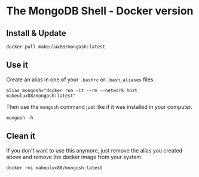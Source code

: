 # The MongoDB Shell - Docker version

## Install & Update

```shell
docker pull mabeulux88/mongosh:latest
```

## Use it

Create an alias in one of your `.bashrc` or `.bash_aliases` files.

```shell
alias mongosh="docker run -it --rm --network host mabeulux88/mongosh:latest"
```

Then use the `mongosh` command just like if it was installed in your computer.

```shell
mongosh -h
```

## Clean it

If you don't want to use this anymore, just remove the alias you created above and remove the docker image from your system.

```shell
docker rmi mabeulux88/mongosh:latest
```

